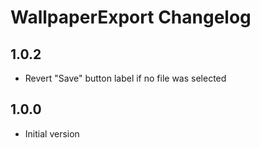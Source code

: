 # WallpaperExport Changelog


## 1.0.2
*   Revert "Save" button label if no file was selected

## 1.0.0
*   Initial version
